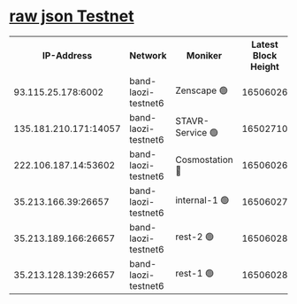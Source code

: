 
[raw json Testnet](https://rpc-check.bandt.stavr.tech/bandt/rpcbandt_result.json)
=

<table><tr><th>IP-Address</th><th>Network</th><th>Moniker</th><th>Latest Block Height</th><th>Earliest Block Height</th><th>Catching Up</th><th>Tx Index</th><th>Voting Power</th><th>Scan Time</th></tr><tr><td>93.115.25.178:6002</td><td>band-laozi-testnet6</td><td>Zenscape 🟢</td><td>16506026</td><td>12460001</td><td>False</td><td>on</td><td>0</td><td>2024-03-06T01:36:44.647862290UTC</td></tr><tr><td>135.181.210.171:14057</td><td>band-laozi-testnet6</td><td>STAVR-Service 🟢</td><td>16502710</td><td>15322501</td><td>False</td><td>on</td><td>0</td><td>2024-03-06T01:36:45.113291195UTC</td></tr><tr><td>222.106.187.14:53602</td><td>band-laozi-testnet6</td><td>Cosmostation 🔴</td><td>16506026</td><td>15423001</td><td>False</td><td>on</td><td>2203670</td><td>2024-03-06T01:36:46.440044196UTC</td></tr><tr><td>35.213.166.39:26657</td><td>band-laozi-testnet6</td><td>internal-1 🟢</td><td>16506027</td><td>16406027</td><td>False</td><td>on</td><td>0</td><td>2024-03-06T01:36:47.270284798UTC</td></tr><tr><td>35.213.189.166:26657</td><td>band-laozi-testnet6</td><td>rest-2 🟢</td><td>16506028</td><td>16406028</td><td>False</td><td>on</td><td>0</td><td>2024-03-06T01:36:48.098516194UTC</td></tr><tr><td>35.213.128.139:26657</td><td>band-laozi-testnet6</td><td>rest-1 🟢</td><td>16506028</td><td>16406028</td><td>False</td><td>on</td><td>0</td><td>2024-03-06T01:36:48.965178848UTC</td></tr></table>
